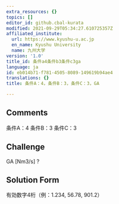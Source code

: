 ```yaml
---
extra_resources: {}
topics: []
editor_id: github.cbal-kurata
modified: 2021-09-29T05:34:27.610725357Z
affiliated_institute:
  url: https://www.kyushu-u.ac.jp
  en_name: Kyushu University
  name: 九州大学
version: '1.0'
title_id: 条件a4条件b3条件c3ga
language: ja
id: eb014b71-f781-4505-8089-149619b94ae4
translations: {}
title: 条件A：4，条件B：3，条件C：3，GA

---
```


## Comments
条件A：4
条件B：3
条件C：3

## Challenge
GA [Nm3/s] ?

## Solution Form
有効数字4桁（例：1.234,  56.78,  901.2）




